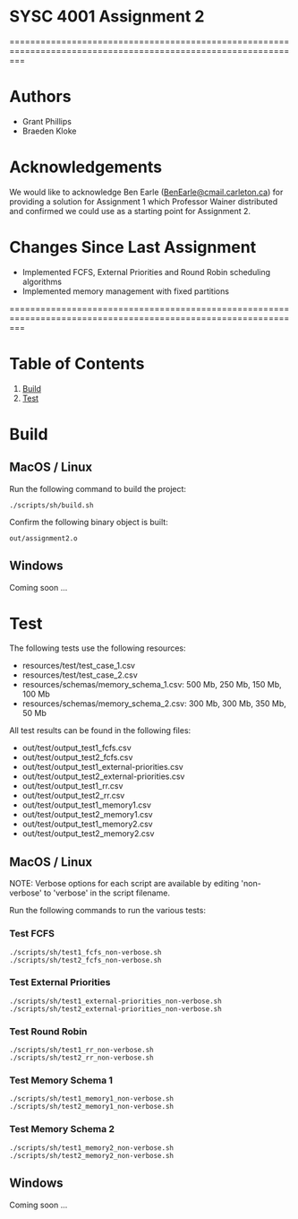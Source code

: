# SYSC 4001 Assignment 2

===============================================================================================================

# Authors

* Grant Phillips
* Braeden Kloke

# Acknowledgements

We would like to acknowledge Ben Earle (BenEarle@cmail.carleton.ca) for providing a solution for Assignment 1
which Professor Wainer distributed and confirmed we could use as a starting point for Assignment 2.

# Changes Since Last Assignment

* Implemented FCFS, External Priorities and Round Robin scheduling algorithms
* Implemented memory management with fixed partitions

===============================================================================================================

# Table of Contents

1. [Build](#build)
2. [Test](#test)

# Build <a name="build"></a>

## MacOS / Linux

Run the following command to build the project:

```
./scripts/sh/build.sh
```

Confirm the following binary object is built:

```
out/assignment2.o
```

## Windows

Coming soon ...

# Test <a name="test"></a>

The following tests use the following resources:

* resources/test/test_case_1.csv
* resources/test/test_case_2.csv
* resources/schemas/memory_schema_1.csv: 500 Mb, 250 Mb, 150 Mb, 100 Mb
* resources/schemas/memory_schema_2.csv: 300 Mb, 300 Mb, 350 Mb, 50 Mb

All test results can be found in the following files:

* out/test/output_test1_fcfs.csv
* out/test/output_test2_fcfs.csv
* out/test/output_test1_external-priorities.csv
* out/test/output_test2_external-priorities.csv
* out/test/output_test1_rr.csv
* out/test/output_test2_rr.csv
* out/test/output_test1_memory1.csv
* out/test/output_test2_memory1.csv
* out/test/output_test1_memory2.csv
* out/test/output_test2_memory2.csv

## MacOS / Linux

NOTE: Verbose options for each script are available by editing 'non-verbose' to 'verbose' in the script filename.

Run the following commands to run the various tests:

### Test FCFS

```
./scripts/sh/test1_fcfs_non-verbose.sh
./scripts/sh/test2_fcfs_non-verbose.sh
```

### Test External Priorities

```
./scripts/sh/test1_external-priorities_non-verbose.sh
./scripts/sh/test2_external-priorities_non-verbose.sh
```

### Test Round Robin

```
./scripts/sh/test1_rr_non-verbose.sh
./scripts/sh/test2_rr_non-verbose.sh
```

### Test Memory Schema 1

```
./scripts/sh/test1_memory1_non-verbose.sh
./scripts/sh/test2_memory1_non-verbose.sh
```

### Test Memory Schema 2

```
./scripts/sh/test1_memory2_non-verbose.sh
./scripts/sh/test2_memory2_non-verbose.sh
```

## Windows

Coming soon ...

